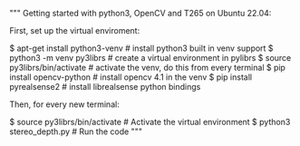 """
Getting started with python3, OpenCV and T265 on Ubuntu 22.04:

First, set up the virtual enviroment:

$ apt-get install python3-venv  # install python3 built in venv support
$ python3 -m venv py3librs      # create a virtual environment in pylibrs
$ source py3librs/bin/activate  # activate the venv, do this from every terminal
$ pip install opencv-python     # install opencv 4.1 in the venv
$ pip install pyrealsense2      # install librealsense python bindings

Then, for every new terminal:

$ source py3librs/bin/activate  # Activate the virtual environment
$ python3 stereo_depth.py        # Run the code
"""
